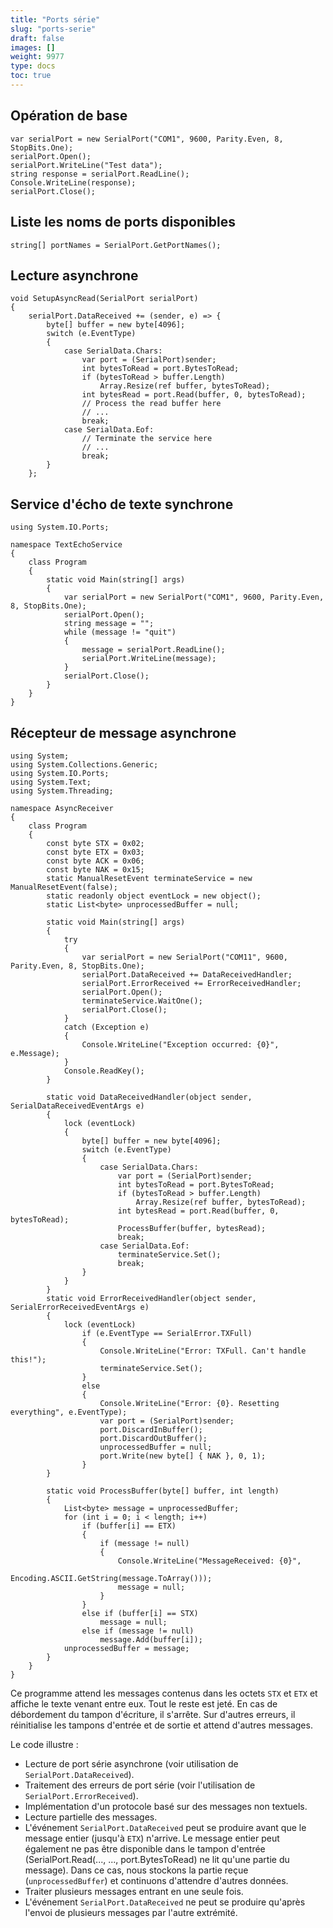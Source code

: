 ```yaml
---
title: "Ports série"
slug: "ports-serie"
draft: false
images: []
weight: 9977
type: docs
toc: true
---
```


## Opération de base
    var serialPort = new SerialPort("COM1", 9600, Parity.Even, 8, StopBits.One);
    serialPort.Open();
    serialPort.WriteLine("Test data");
    string response = serialPort.ReadLine();
    Console.WriteLine(response);
    serialPort.Close();


## Liste les noms de ports disponibles
    string[] portNames = SerialPort.GetPortNames();

## Lecture asynchrone
    void SetupAsyncRead(SerialPort serialPort)
    {
        serialPort.DataReceived += (sender, e) => {
            byte[] buffer = new byte[4096];
            switch (e.EventType)
            {
                case SerialData.Chars:
                    var port = (SerialPort)sender;
                    int bytesToRead = port.BytesToRead;
                    if (bytesToRead > buffer.Length)
                        Array.Resize(ref buffer, bytesToRead);
                    int bytesRead = port.Read(buffer, 0, bytesToRead);
                    // Process the read buffer here
                    // ...
                    break;
                case SerialData.Eof:
                    // Terminate the service here
                    // ...
                    break;
            }
        };


## Service d'écho de texte synchrone
    using System.IO.Ports;
    
    namespace TextEchoService
    {
        class Program
        {
            static void Main(string[] args)
            {
                var serialPort = new SerialPort("COM1", 9600, Parity.Even, 8, StopBits.One);
                serialPort.Open();
                string message = "";
                while (message != "quit")
                {
                    message = serialPort.ReadLine();
                    serialPort.WriteLine(message);
                }
                serialPort.Close();
            }
        }
    }
    

## Récepteur de message asynchrone
    using System;
    using System.Collections.Generic;
    using System.IO.Ports;
    using System.Text;
    using System.Threading;
    
    namespace AsyncReceiver
    {
        class Program
        {
            const byte STX = 0x02;
            const byte ETX = 0x03;
            const byte ACK = 0x06;
            const byte NAK = 0x15;
            static ManualResetEvent terminateService = new ManualResetEvent(false);
            static readonly object eventLock = new object();
            static List<byte> unprocessedBuffer = null;
    
            static void Main(string[] args)
            {
                try
                {
                    var serialPort = new SerialPort("COM11", 9600, Parity.Even, 8, StopBits.One);
                    serialPort.DataReceived += DataReceivedHandler;
                    serialPort.ErrorReceived += ErrorReceivedHandler;
                    serialPort.Open();
                    terminateService.WaitOne();
                    serialPort.Close();
                }
                catch (Exception e)
                {
                    Console.WriteLine("Exception occurred: {0}", e.Message);
                }
                Console.ReadKey();
            }
    
            static void DataReceivedHandler(object sender, SerialDataReceivedEventArgs e)
            {
                lock (eventLock)
                {
                    byte[] buffer = new byte[4096];
                    switch (e.EventType)
                    {
                        case SerialData.Chars:
                            var port = (SerialPort)sender;
                            int bytesToRead = port.BytesToRead;
                            if (bytesToRead > buffer.Length)
                                Array.Resize(ref buffer, bytesToRead);
                            int bytesRead = port.Read(buffer, 0, bytesToRead);
                            ProcessBuffer(buffer, bytesRead);
                            break;
                        case SerialData.Eof:
                            terminateService.Set();
                            break;
                    }
                }
            }
            static void ErrorReceivedHandler(object sender, SerialErrorReceivedEventArgs e)
            {
                lock (eventLock)
                    if (e.EventType == SerialError.TXFull)
                    {
                        Console.WriteLine("Error: TXFull. Can't handle this!");
                        terminateService.Set();
                    }
                    else
                    {
                        Console.WriteLine("Error: {0}. Resetting everything", e.EventType);
                        var port = (SerialPort)sender;
                        port.DiscardInBuffer();
                        port.DiscardOutBuffer();
                        unprocessedBuffer = null;
                        port.Write(new byte[] { NAK }, 0, 1);
                    }
            }
    
            static void ProcessBuffer(byte[] buffer, int length)
            {
                List<byte> message = unprocessedBuffer;
                for (int i = 0; i < length; i++)
                    if (buffer[i] == ETX)
                    {
                        if (message != null)
                        {
                            Console.WriteLine("MessageReceived: {0}", 
                                Encoding.ASCII.GetString(message.ToArray()));
                            message = null;
                        }
                    }
                    else if (buffer[i] == STX)
                        message = null;
                    else if (message != null)
                        message.Add(buffer[i]);
                unprocessedBuffer = message;
            }
        }
    }

Ce programme attend les messages contenus dans les octets `STX` et `ETX` et affiche le texte venant entre eux. Tout le reste est jeté. En cas de débordement du tampon d'écriture, il s'arrête. Sur d'autres erreurs, il réinitialise les tampons d'entrée et de sortie et attend d'autres messages.

Le code illustre :
- Lecture de port série asynchrone (voir utilisation de `SerialPort.DataReceived`).
- Traitement des erreurs de port série (voir l'utilisation de `SerialPort.ErrorReceived`).
- Implémentation d'un protocole basé sur des messages non textuels.
- Lecture partielle des messages.
- L'événement `SerialPort.DataReceived` peut se produire avant que le message entier (jusqu'à `ETX`) n'arrive. Le message entier peut également ne pas être disponible dans le tampon d'entrée (SerialPort.Read(..., ..., port.BytesToRead) ne lit qu'une partie du message). Dans ce cas, nous stockons la partie reçue (`unprocessedBuffer`) et continuons d'attendre d'autres données.
- Traiter plusieurs messages entrant en une seule fois.
- L'événement `SerialPort.DataReceived` ne peut se produire qu'après l'envoi de plusieurs messages par l'autre extrémité.

